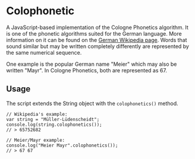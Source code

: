 # Colophonetic

A JavaScript-based implementation of the Cologne Phonetics algorithm. It is one of the phonetic algorithms suited for the German language. More information on it can be found on the [German Wikipedia page](http://de.wikipedia.org/wiki/Kölner_Phonetik). Words that sound similar but may be written completely differently are represented by the same numerical sequence.

One example is the popular German name "Meier" which may also be written "Mayr". In Cologne Phonetics, both are represented as 67. 

## Usage

The script extends the String object with the `colophonetics()` method. 

	// Wikipedia's example:
	var string = "Müller-Lüdenscheidt";
	console.log(string.colophonetics());
	// > 65752682
	
	// Meier/Mayr example:
	console.log("Meier Mayr".colophonetics());
	// > 67 67